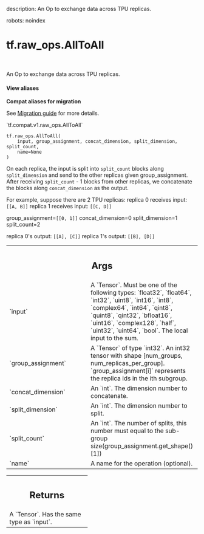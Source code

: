 description: An Op to exchange data across TPU replicas.

robots: noindex

# tf.raw_ops.AllToAll

<!-- Insert buttons and diff -->

<table class="tfo-notebook-buttons tfo-api nocontent" align="left">

</table>



An Op to exchange data across TPU replicas.

<section class="expandable">
  <h4 class="showalways">View aliases</h4>
  <p>
<b>Compat aliases for migration</b>
<p>See
<a href="https://www.tensorflow.org/guide/migrate">Migration guide</a> for
more details.</p>
<p>`tf.compat.v1.raw_ops.AllToAll`</p>
</p>
</section>

<pre class="devsite-click-to-copy prettyprint lang-py tfo-signature-link">
<code>tf.raw_ops.AllToAll(
    input, group_assignment, concat_dimension, split_dimension, split_count,
    name=None
)
</code></pre>



<!-- Placeholder for "Used in" -->

On each replica, the input is split into `split_count` blocks along
`split_dimension` and send to the other replicas given group_assignment. After
receiving `split_count` - 1 blocks from other replicas, we concatenate the
blocks along `concat_dimension` as the output.

For example, suppose there are 2 TPU replicas:
replica 0 receives input: `[[A, B]]`
replica 1 receives input: `[[C, D]]`

group_assignment=`[[0, 1]]`
concat_dimension=0
split_dimension=1
split_count=2

replica 0's output: `[[A], [C]]`
replica 1's output: `[[B], [D]]`

<!-- Tabular view -->
 <table class="responsive fixed orange">
<colgroup><col width="214px"><col></colgroup>
<tr><th colspan="2"><h2 class="add-link">Args</h2></th></tr>

<tr>
<td>
`input`
</td>
<td>
A `Tensor`. Must be one of the following types: `float32`, `float64`, `int32`, `uint8`, `int16`, `int8`, `complex64`, `int64`, `qint8`, `quint8`, `qint32`, `bfloat16`, `uint16`, `complex128`, `half`, `uint32`, `uint64`, `bool`.
The local input to the sum.
</td>
</tr><tr>
<td>
`group_assignment`
</td>
<td>
A `Tensor` of type `int32`. An int32 tensor with shape
[num_groups, num_replicas_per_group]. `group_assignment[i]` represents the
replica ids in the ith subgroup.
</td>
</tr><tr>
<td>
`concat_dimension`
</td>
<td>
An `int`. The dimension number to concatenate.
</td>
</tr><tr>
<td>
`split_dimension`
</td>
<td>
An `int`. The dimension number to split.
</td>
</tr><tr>
<td>
`split_count`
</td>
<td>
An `int`.
The number of splits, this number must equal to the sub-group
size(group_assignment.get_shape()[1])
</td>
</tr><tr>
<td>
`name`
</td>
<td>
A name for the operation (optional).
</td>
</tr>
</table>



<!-- Tabular view -->
 <table class="responsive fixed orange">
<colgroup><col width="214px"><col></colgroup>
<tr><th colspan="2"><h2 class="add-link">Returns</h2></th></tr>
<tr class="alt">
<td colspan="2">
A `Tensor`. Has the same type as `input`.
</td>
</tr>

</table>

